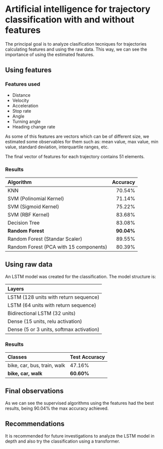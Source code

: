 # Artificial intelligence for trajectory classification with and without features

The principal goal is to analyze clasification tecniques for trajectories calculating
features and using the raw data. This way, we can see the importance of using
the estimated features.

## Using features

### Features used

- Distance
- Velocity
- Acceleration
- Stop rate
- Angle
- Turning angle
- Heading change rate

As some of this features are vectors which can be of different size, we
estimated some observables for them such as: mean value, max value, min value,
standard deviation, interquartile ranges, etc.

The final vector of features for each trajectory contains 51 elements.

### Results

| Algorithm									| Accuracy	|
| :--										|	   --:	|
| KNN										|    70.54%	|
| SVM (Polinomial Kernel)					|    71.14% |
| SVM (Sigmoid Kernel)						|    75.22% |
| SVM (RBF Kernel)							|    83.68% |
| Decision Tree							    |	 83.08% |
| **Random Forest**							|**90.04%** |
| Random Forest (Standar Scaler)  			|    89.55% |
| Random Forest (PCA with 15 components)  	|    80.39% |

## Using raw data

An LSTM model was created for the classification. The model structure is:

| Layers |
| :-- | 
| LSTM (128 units with return sequence) |
| LSTM (64 units with return sequence) |
| Bidirectional LSTM (32 units) | 
| Dense (15 units, relu activation) |
| Dense (5 or 3 units, softmax activation) |

### Results

| Classes						| Test Accuracy |
| :--							| :--			|
| bike, car, bus, train, walk	| 47.16%		|
| **bike, car, walk**			| **60.60%**	|

## Final observations

As we can see the supervised algorithms using the features had the best results,
being 90.04% the max accuracy achieved.

## Recommendations

It is recommended for future investigations to analyze the LSTM model in depth and
also try the classification using a transformer.

